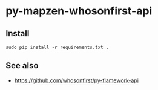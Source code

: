 # py-mapzen-whosonfirst-api

## Install

```
sudo pip install -r requirements.txt .
```

## See also 

* https://github.com/whosonfirst/py-flamework-api